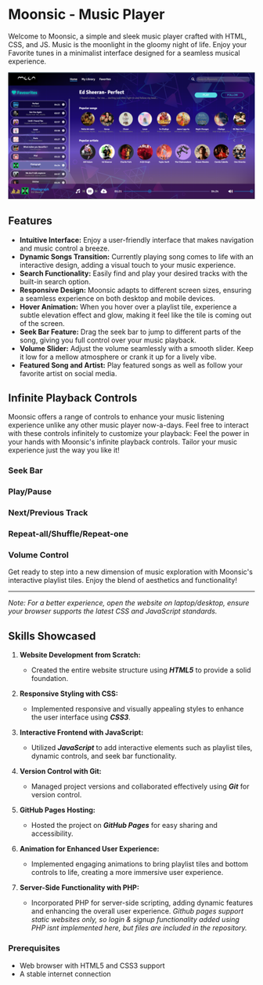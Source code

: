 # Moonsic - Music Player

Welcome to Moonsic, a simple and sleek music player crafted with HTML, CSS, and JS. 
Music is the moonlight in the gloomy night of life.
Enjoy your Favorite tunes in a minimalist interface designed for a seamless musical experience.


<img width="960" alt="login_moonsic" src="https://github.com/Rashi-235/Music_Player/blob/main/Assets/login_moonsic.png">


## Features

- **Intuitive Interface:** Enjoy a user-friendly interface that makes navigation and music control a breeze.
- **Dynamic Songs Transition:** Currently playing song comes to life with an interactive design, adding a visual touch to your music experience.
- **Search Functionality:** Easily find and play your desired tracks with the built-in search option.
- **Responsive Design:** Moonsic adapts to different screen sizes, ensuring a seamless experience on both desktop and mobile devices.
- **Hover Animation:** When you hover over a playlist tile, experience a subtle elevation effect and glow, making it feel like the tile is coming out of the screen.
- **Seek Bar Feature:** Drag the seek bar to jump to different parts of the song, giving you full control over your music playback.
- **Volume Slider:** Adjust the volume seamlessly with a smooth slider. Keep it low for a mellow atmosphere or crank it up for a lively vibe.
- **Featured Song and Artist:** Play featured songs as well as follow your favorite artist on social media.

## Infinite Playback Controls

Moonsic offers a range of controls to enhance your music listening experience unlike any other music player now-a-days.
Feel free to interact with these controls infinitely to customize your playback:
Feel the power in your hands with Moonsic's infinite playback controls. Tailor your music experience just the way you like it!

### Seek Bar
### Play/Pause
### Next/Previous Track
### Repeat-all/Shuffle/Repeat-one
### Volume Control

Get ready to step into a new dimension of music exploration with Moonsic's interactive playlist tiles. Enjoy the blend of aesthetics and functionality!

---
*Note: For a better experience, open the website on laptop/desktop, ensure your browser supports the latest CSS and JavaScript standards.*



## Skills Showcased

1. **Website Development from Scratch:**
   - Created the entire website structure using ***HTML5*** to provide a solid foundation.

2. **Responsive Styling with CSS:**
   - Implemented responsive and visually appealing styles to enhance the user interface using ***CSS3***.

3. **Interactive Frontend with JavaScript:**
   - Utilized ***JavaScript*** to add interactive elements such as playlist tiles, dynamic controls, and seek bar functionality.

4. **Version Control with Git:**
   - Managed project versions and collaborated effectively using ***Git*** for version control.

5. **GitHub Pages Hosting:**
   - Hosted the project on ***GitHub Pages*** for easy sharing and accessibility.

6. **Animation for Enhanced User Experience:**
   - Implemented engaging animations to bring playlist tiles and bottom controls to life, creating a more immersive user experience.

7. **Server-Side Functionality with PHP:**
   - Incorporated PHP for server-side scripting, adding dynamic features and enhancing the overall user experience.
   *Github pages support static websites only, so login & signup functionality added using PHP isnt implemented here, but files are included in the repository.*

### Prerequisites

- Web browser with HTML5 and CSS3 support
- A stable internet connection


